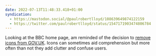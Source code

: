 ```yaml
---
date: 2022-07-13T11:48:33.418+01:00
syndication:
  - https://mastodon.social/@paulrobertlloyd/108639649874122159
  - https://twitter.com/paulrobertlloyd/status/1547171903474806784
---
```


Looking at the BBC home page, am reminded of the decision to [remove icons from GOV.UK](https://gds.blog.gov.uk/2013/06/18/retiring-our-icons/). Icons can sometimes aid comprehension but more often than not they add clutter and confuse users.
